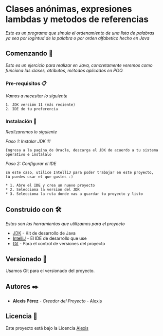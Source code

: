 # Clases anónimas, expresiones lambdas y metodos de referencias

_Esto es un programa que simula el ordenamiento de una lista de palabras ya sea por logintud de la palabra o por orden alfabetico hecho en Java_

## Comenzando 🚀

_Esto es un ejercicio para realizar en Java, concretamente veremos como funciona las clases, atributos, métodos aplicados en POO._


### Pre-requisitos 📋

_Vamos a necesitar lo siguiente_

```
1. JDK versión 11 (más reciente)
2. IDE de tu preferencia
```

### Instalación 🔧

_Realizaremos lo siguiente_

_Paso 1: Instalar JDK 11_

```
Ingresa a la pagina de Oracle, descarga el JDK de acuerdo a tu sistema operativo e instalalo
```

_Paso 2: Configurar el IDE_

```
En este caso, utilice IntelliJ para poder trabajar en este proyecto, tú puedes usar el que gustes :)

* 1. Abre el IDE y crea un nuevo proyecto
* 2. Selecciona la versión del JDK
* 3. Selecciona la ruta donde vas a guardar tu proyecto y listo
```

## Construido con 🛠️

_Estas son las herramientas que utilizamos para el proyecto_

* [JDK](https://www.oracle.com/mx/java/technologies/javase/jdk11-archive-downloads.html) - Kit de desarrollo de Java
* [IntelliJ](https://www.jetbrains.com/es-es/idea/) - El IDE de desarrollo que use
* [Git](https://www.jetbrains.com/es-es/idea/) - Para el control de versiones del proyecto

## Versionado 📌

Usamos Git para el versionado del proyecto. 

## Autores ✒️

* **Alexis Pérez** - *Creador del Proyecto* - [Alexis](https://github.com/AIcodeJ)

## Licencia 📄

Este proyecto está bajo la Licencia [Alexis](https://github.com/AIcodeJ)
